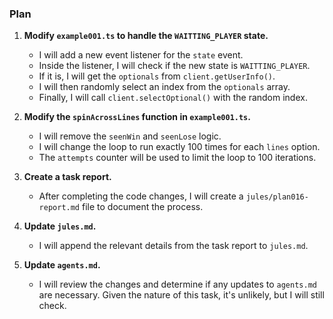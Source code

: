 ### Plan

1.  **Modify `example001.ts` to handle the `WAITTING_PLAYER` state.**
    - I will add a new event listener for the `state` event.
    - Inside the listener, I will check if the new state is `WAITTING_PLAYER`.
    - If it is, I will get the `optionals` from `client.getUserInfo()`.
    - I will then randomly select an index from the `optionals` array.
    - Finally, I will call `client.selectOptional()` with the random index.

2.  **Modify the `spinAcrossLines` function in `example001.ts`.**
    - I will remove the `seenWin` and `seenLose` logic.
    - I will change the loop to run exactly 100 times for each `lines` option.
    - The `attempts` counter will be used to limit the loop to 100 iterations.

3.  **Create a task report.**
    - After completing the code changes, I will create a `jules/plan016-report.md` file to document the process.

4.  **Update `jules.md`.**
    - I will append the relevant details from the task report to `jules.md`.

5.  **Update `agents.md`.**
    - I will review the changes and determine if any updates to `agents.md` are necessary. Given the nature of this task, it's unlikely, but I will still check.
